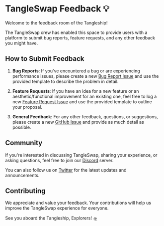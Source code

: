 # TangleSwap Feedback 💡

Welcome to the feedback room of the Tangleship!

The TangleSwap crew has enabled this space to provide users with a platform to submit bug reports, feature requests, and any other feedback you might have.

## How to Submit Feedback

1. **Bug Reports**: If you've encountered a bug or are experiencing performance issues, please create a new [Bug Report Issue](https://github.com/TangleSwap/feedback/issues/new?template=bug-report.yml) and use the provided template to describe the problem in detail.

2. **Feature Requests**: If you have an idea for a new feature or an aesthetic/functional improvement for an existing one, feel free to log a new [Feature Request Issue](https://github.com/TangleSwap/feedback/issues/new?template=feature-request.yml) and use the provided template to outline your proposal.

3. **General Feedback**: For any other feedback, questions, or suggestions, please create a new [GitHub Issue](https://github.com/TangleSwap/feedback/issues/new) and provide as much detail as possible.

## Community

If you're interested in discussing TangleSwap, sharing your experience, or asking questions, feel free to join our [Discord](https://chat.tangleswap.exchange) server.

You can also follow us on [Twitter](https://twitter.com/TangleSwap) for the latest updates and announcements.

## Contributing

We appreciate and value your feedback. Your contributions will help us improve the TangleSwap experience for everyone.

See you aboard the Tangleship, Explorers! 🛸
